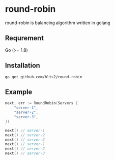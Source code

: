 # round-robin
round-robin is balancing algorithm written in golang

## Requrement
Go (>= 1.8)

## Installation

```shell
go get github.com/hlts2/round-robin
```

## Example

```go
next, err := RoundRobin(Servers {
    "server-1",
    "server-2",
    "server-3",
})

next() // server-1
next() // server-2
next() // server-3
next() // server-1
next() // server-2
next() // server-3
```
